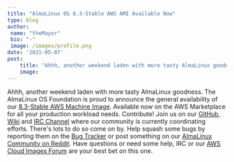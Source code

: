 ```yaml
---
title: "AlmaLinux OS 8.3-Stable AWS AMI Available Now"
type: blog
author: 
 name: "theMayor"
 bio: "-"
 image: /images/profile.png
date: '2021-05-07'
post:
    title: "Ahhh, another weekend laden with more tasty AlmaLinux goodness. The AlmaLinux OS Foundation is proud to announce the general availability of our 8.3..."
    image: 
---
```


Ahhh, another weekend laden with more tasty AlmaLinux goodness. The AlmaLinux OS Foundation is proud to announce the general availability of our [8.3-Stable AWS Machine Image](https://aws.amazon.com/marketplace/pp/B094C8ZZ8J). Available now on the AWS Marketplace for all your production workload needs. Contribute! Join us on our [GitHub](https://github.com/AlmaLinux/), [Wiki](https://wiki.almalinux.org/#about) and [IRC Channel](https://webchat.freenode.net/#almalinux) where our community is currently coordinating efforts. There's lots to do so come on by. Help squash some bugs by reporting them on the [Bug Tracker](https://bugs.almalinux.org/) or post something on our [AlmaLinux Community on Reddit](https://reddit.com/r/almalinux). Have questions or need some help, IRC or our [AWS Cloud Images Forum](https://almalinux.discourse.group/c/aws/11) are your best bet on this one.

